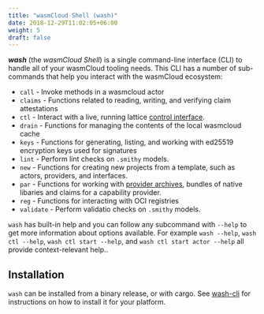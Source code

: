 ```yaml
---
title: "wasmCloud Shell (wash)"
date: 2018-12-29T11:02:05+06:00
weight: 5
draft: false
---
```


**_wash_** (the _wasmCloud Shell_) is a single command-line interface (CLI) to handle all of your wasmCloud tooling needs. This CLI has a number of sub-commands that help you interact with the wasmCloud ecosystem:

* `call` - Invoke methods in a wasmcloud actor
* `claims` - Functions related to reading, writing, and verifying claim attestations
* `ctl` - Interact with a live, running lattice [control interface](../lattice-protocols/control-interface).
* `drain` - Functions for managing the contents of the local wasmcloud cache
* `keys` - Functions for generating, listing, and working with ed25519 encryption keys used for signatures
* `lint` - Perform lint checks on `.smithy` models.
* `new` - Functions for creating new projects from a template, such as actors, providers, and interfaces.
* `par` - Functions for working with [provider archives](../host-runtime/provider-archive), bundles of native libaries and claims for a capability provider.
* `reg` - Functions for interacting with OCI registries
* `validate` - Perform validatio checks on `.smithy` models.

`wash` has built-in help and you can follow any subcommand with `--help` to get more information about options available. For example `wash --help`, `wash ctl --help`, `wash ctl start --help`, and `wash ctl start actor --help` all provide context-relevant help..

## Installation

`wash` can be installed from a binary release, or with cargo. See [wash-cli](https://github.com/wasmcloud/wash/) for instructions on how to install it for your platform.
